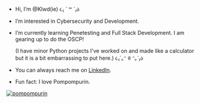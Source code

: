 - Hi, I’m @Klwd(ie) ૮₍ ´ ꒳ `₎ა
- I’m interested in Cybersecurity and Development.
- I’m currently learning Penetesting and Full Stack Development. I am gearing up to do the OSCP!

  (I have minor Python projects I've worked on and made like a calculator but it is a bit embarrassing to put here.) ૮₍´｡ᵔ ꈊ ᵔ｡`₎ა
- You can always reach me on [LinkedIn](https://www.linkedin.com/in/klwd/).
- Fun fact: I love Pompompurin. 

 [![pompompurin](https://cdn3.emoji.gg/emojis/2299-pompompurin.png)](https://emoji.gg/emoji/2299-pompompurin)
